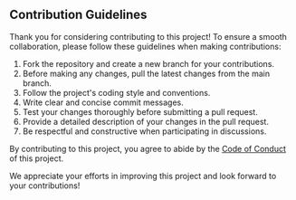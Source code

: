 ## Contribution Guidelines

Thank you for considering contributing to this project! To ensure a smooth collaboration, please follow these guidelines when making contributions:

1. Fork the repository and create a new branch for your contributions.
2. Before making any changes, pull the latest changes from the main branch.
3. Follow the project's coding style and conventions.
4. Write clear and concise commit messages.
5. Test your changes thoroughly before submitting a pull request.
6. Provide a detailed description of your changes in the pull request.
7. Be respectful and constructive when participating in discussions.

By contributing to this project, you agree to abide by the [Code of Conduct](link-to-code-of-conduct) of this project.

We appreciate your efforts in improving this project and look forward to your contributions!
